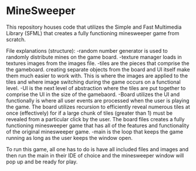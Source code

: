 # MineSweeper
This repository houses code that utilizes the Simple and Fast Multimedia Library (SFML) that creates a fully functioning minesweeper game from scratch.

File explanations (structure):
-random number generator is used to randomly distribute mines on the game board.
-texture manager loads in textures images from the images file.
-tiles are the pieces that comprise the the gameboard. creating separate objects from the board and UI itself make them much easier to work with. This is where the images are applied to the tiles and where image switching during the game occurs on a functional level.
-UI is the next level of abstraction where the tiles are put together to comprise the UI in the size of the gamebaord.
-Board utilizes the UI and functionally is where all user events are processed when the user is playing the game. The board utilizes recursion to efficiently reveal numerous tiles at once (effectively) for if a large chunk of tiles (greater than 1) must be revealed from a particular click by the user. The board files creates a fully functioning minesweeper game that has all of the features and functionality of the original minesweeper game.
-main is the loop that keeps the game running as long as the user keeps the window open.

To run this game, all one has to do is have all included files and images and then run the main in their IDE of choice and the minesweeper window will pop up and be ready for play.
